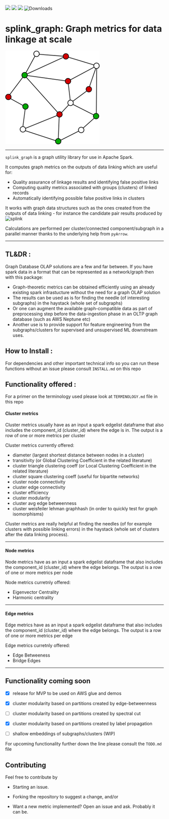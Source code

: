 
![](https://img.shields.io/badge/spark-%3E%3D2.4.x-orange) ![](https://img.shields.io/github/languages/top/moj-analytical-services/splink_graph) ![](https://img.shields.io/pypi/v/splink_graph) ![Downloads](https://pepy.tech/badge/splink-graph)

# splink_graph: Graph metrics for data linkage at scale



![](https://github.com/moj-analytical-services/splink_graph/raw/master/notebooks/splink_graph300x297.png)

---


`splink_graph` is a graph utility library for use in Apache Spark.

It computes graph metrics on the outputs of data linking which are useful for:
- Quality assurance of linkage results and identifying false positive links
- Computing quality metrics associated with groups (clusters) of linked records
- Automatically identifying possible false positive links in clusters


It works with graph data structures such as the ones created from the outputs of data linking -  for instance the candidate pair results produced by ![splink](https://github.com/moj-analytical-services/splink)

Calculations are performed per cluster/connected component/subgraph in a parallel manner thanks to the underlying help from `pyArrow`.

---
## TL&DR :

Graph Database OLAP solutions are a few and far between.
If you have spark data in a format that can be represented as a network/graph then with this package:

- Graph-theoretic metrics can be obtained efficiently using an already existing spark infrastucture without the need for a graph OLAP solution
- The results can be used as is for finding the needle (of interesting subgraphs) in the haystack (whole set of subgraphs)
- Or one can augment the available graph-compatible data as part of preprocessing step before the data-ingestion phase in an OLTP graph database (such as AWS Neptune etc)
- Another use is to provide support for feature engineering from the subgraphs/clusters for supervised and unsupervised ML downstream uses.

## How to Install :
For dependencies and other important technical info so you can run these functions without an issue please consult
`INSTALL.md` on this repo

## Functionality offered :

For a primer on the terminology used please look at `TERMINOLOGY.md` file in this repo


####  Cluster metrics

Cluster metrics usually have as an input a spark edgelist dataframe that also includes the component_id (cluster_id) where the edge is in.
The output is a row of one or more metrics per cluster


Cluster metrics currently offered:

- diameter (largest shortest distance between nodes in a cluster)
- transitivity (or Global Clustering Coefficient in the related literature)
- cluster triangle clustering coeff (or Local Clustering Coefficient in the related literature)
- cluster square clustering coeff (useful for bipartite networks)
- cluster node connectivity
- cluster edge connectivity
- cluster efficiency
- cluster modularity
- cluster avg edge betweenness
- cluster weisfeiler lehman graphhash (in order to quickly test for graph isomorphisms)

Cluster metrics are really helpful at finding the needles (of for example clusters with possible linking errors) in the
haystack (whole set of clusters after the data linking process).

---

####  Node metrics

Node metrics  have as an input a spark edgelist dataframe that also includes the component_id (cluster_id) where the edge belongs.
The output is a row of one or more metrics per node

Node metrics curretnly offered:

- Eigenvector Centrality
- Harmonic centrality

---

####  Edge metrics

Edge metrics  have as an input a spark edgelist dataframe that also includes the component_id (cluster_id) where the edge belongs.
The output is a row of one or more metrics per edge

Edge metrics curretnly offered:

- Edge Betweeness
- Bridge Edges


---
## Functionality coming soon

- [x] release for MVP to be used on AWS glue and demos
- [x] cluster modularity based on partitions created by edge-betweenness
- [ ] cluster modularity based on partitions created by spectral cut
- [x] cluster modularity based on partitions created by label propagation
- [ ] shallow embeddings of subgraphs/clusters (WIP)


For upcoming functionality further down the line please consult the `TODO.md` file


## Contributing

Feel free to contribute by

 * Starting an issue.

 * Forking the repository to suggest a change, and/or

 * Want a new metric implemented? Open an issue and ask. Probably it can be.
